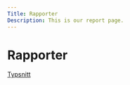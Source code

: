 ```yaml
---
Title: Rapporter
Description: This is our report page.
---
```


Rapporter
==========================

[Typsnitt](%base_url%/analysis/01_typography)
